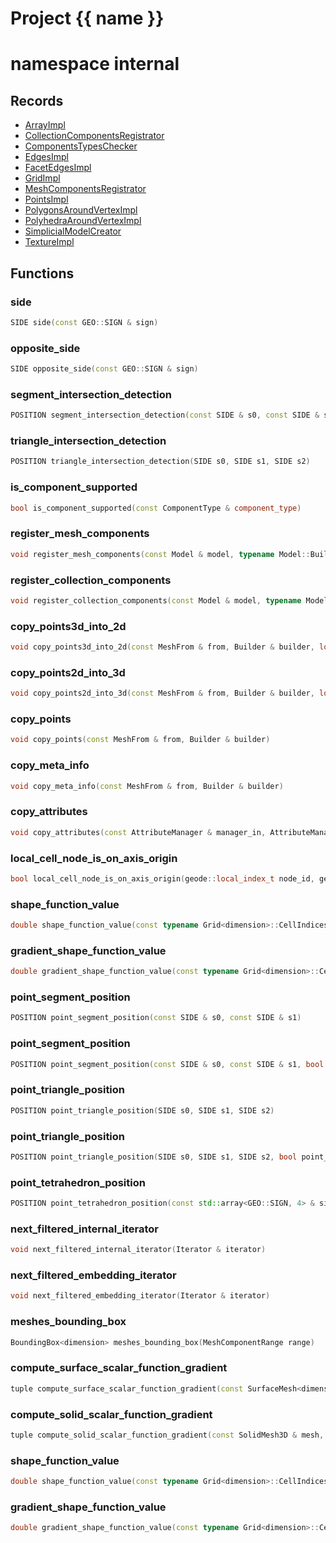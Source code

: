 <script setup>
import {useRoute} from 'vitepress'
const {path} = useRoute()
const tokens = path.split('/')
const words = tokens[2].split('-');
for (let i = 0; i < words.length; i++) {
    words[i] = words[i].charAt(0).toUpperCase() + words[i].slice(1);
    words[i] = words[i].replace('geode', 'Geode')
}
const name = words.join('-');
</script>
# Project {{ name }}

# namespace internal



## Records

* [ArrayImpl](ArrayImpl.md)
* [CollectionComponentsRegistrator](CollectionComponentsRegistrator.md)
* [ComponentsTypesChecker](ComponentsTypesChecker.md)
* [EdgesImpl](EdgesImpl.md)
* [FacetEdgesImpl](FacetEdgesImpl.md)
* [GridImpl](GridImpl.md)
* [MeshComponentsRegistrator](MeshComponentsRegistrator.md)
* [PointsImpl](PointsImpl.md)
* [PolygonsAroundVertexImpl](PolygonsAroundVertexImpl.md)
* [PolyhedraAroundVertexImpl](PolyhedraAroundVertexImpl.md)
* [SimplicialModelCreator](SimplicialModelCreator.md)
* [TextureImpl](TextureImpl.md)


## Functions

### side

```cpp
SIDE side(const GEO::SIGN & sign)
```


### opposite_side

```cpp
SIDE opposite_side(const GEO::SIGN & sign)
```


### segment_intersection_detection

```cpp
POSITION segment_intersection_detection(const SIDE & s0, const SIDE & s1)
```


### triangle_intersection_detection

```cpp
POSITION triangle_intersection_detection(SIDE s0, SIDE s1, SIDE s2)
```


### is_component_supported

```cpp
bool is_component_supported(const ComponentType & component_type)
```


### register_mesh_components

```cpp
void register_mesh_components(const Model & model, typename Model::Builder & builder)
```


### register_collection_components

```cpp
void register_collection_components(const Model & model, typename Model::Builder & builder)
```


### copy_points3d_into_2d

```cpp
void copy_points3d_into_2d(const MeshFrom & from, Builder & builder, local_index_t axis_to_remove)
```


### copy_points2d_into_3d

```cpp
void copy_points2d_into_3d(const MeshFrom & from, Builder & builder, local_index_t axis_to_add, double axis_coordinate)
```


### copy_points

```cpp
void copy_points(const MeshFrom & from, Builder & builder)
```


### copy_meta_info

```cpp
void copy_meta_info(const MeshFrom & from, Builder & builder)
```


### copy_attributes

```cpp
void copy_attributes(const AttributeManager & manager_in, AttributeManager & manager_out)
```


### local_cell_node_is_on_axis_origin

```cpp
bool local_cell_node_is_on_axis_origin(geode::local_index_t node_id, geode::local_index_t axis_id)
```


### shape_function_value

```cpp
double shape_function_value(const typename Grid<dimension>::CellIndices & cell_id, local_index_t node_id, const Point<dimension> & point_in_grid)
```


### gradient_shape_function_value

```cpp
double gradient_shape_function_value(const typename Grid<dimension>::CellIndices & cell_id, local_index_t node_id, const Point<dimension> & point_in_grid, local_index_t derivative_direction)
```


### point_segment_position

```cpp
POSITION point_segment_position(const SIDE & s0, const SIDE & s1)
```


### point_segment_position

```cpp
POSITION point_segment_position(const SIDE & s0, const SIDE & s1, bool points_aligned)
```


### point_triangle_position

```cpp
POSITION point_triangle_position(SIDE s0, SIDE s1, SIDE s2)
```


### point_triangle_position

```cpp
POSITION point_triangle_position(SIDE s0, SIDE s1, SIDE s2, bool point_on_plane)
```


### point_tetrahedron_position

```cpp
POSITION point_tetrahedron_position(const std::array<GEO::SIGN, 4> & signs)
```


### next_filtered_internal_iterator

```cpp
void next_filtered_internal_iterator(Iterator & iterator)
```


### next_filtered_embedding_iterator

```cpp
void next_filtered_embedding_iterator(Iterator & iterator)
```


### meshes_bounding_box

```cpp
BoundingBox<dimension> meshes_bounding_box(MeshComponentRange range)
```


### compute_surface_scalar_function_gradient

```cpp
tuple compute_surface_scalar_function_gradient(const SurfaceMesh<dimension> & mesh, basic_string_view scalar_function_name, Span no_value_vertices)
```


### compute_solid_scalar_function_gradient

```cpp
tuple compute_solid_scalar_function_gradient(const SolidMesh3D & mesh, basic_string_view scalar_function_name, Span no_value_vertices)
```


### shape_function_value

```cpp
double shape_function_value(const typename Grid<dimension>::CellIndices & cell_id, local_index_t node_id, const Point<dimension> & point_in_grid)
```

### gradient_shape_function_value

```cpp
double gradient_shape_function_value(const typename Grid<dimension>::CellIndices & cell_id, local_index_t node_id, const Point<dimension> & point_in_grid, local_index_t derivative_direction)
```



